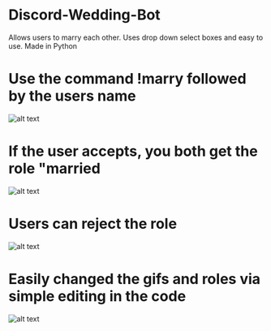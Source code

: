 # Discord-Wedding-Bot
Allows users to marry each other. Uses drop down select boxes and easy to use. Made in Python

# Use the command !marry followed by the users name
![alt text](https://i.imgur.com/p5Spr4U.png)

# If the user accepts, you both get the role "married
![alt text](https://i.imgur.com/L89D26l.png)

# Users can reject the role
![alt text](https://i.imgur.com/ZnybNA9.png)

# Easily changed the gifs and roles via simple editing in the code
![alt text](https://i.imgur.com/I5URcjj.png)
